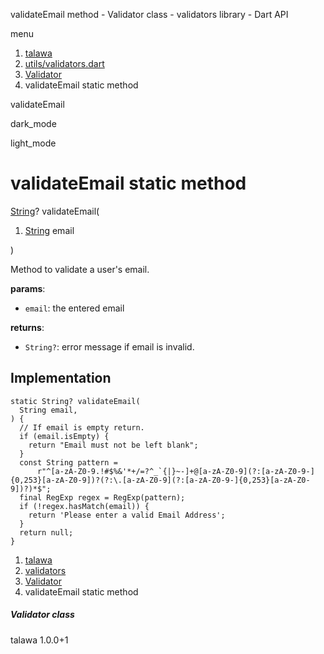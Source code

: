 




validateEmail method - Validator class - validators library - Dart API







menu

1. [talawa](../../index.html)
2. [utils/validators.dart](../../file-___home_harshil_Desktop_open-source_palisadoes_talawa_lib_utils_validators/)
3. [Validator](../../file-___home_harshil_Desktop_open-source_palisadoes_talawa_lib_utils_validators/Validator-class.html)
4. validateEmail static method

validateEmail


dark\_mode

light\_mode




# validateEmail static method


[String](https://api.flutter.dev/flutter/dart-core/String-class.html)?
validateEmail(

1. [String](https://api.flutter.dev/flutter/dart-core/String-class.html) email

)

Method to validate a user's email.

**params**:

* `email`: the entered email

**returns**:

* `String?`: error message if email is invalid.

## Implementation

```
static String? validateEmail(
  String email,
) {
  // If email is empty return.
  if (email.isEmpty) {
    return "Email must not be left blank";
  }
  const String pattern =
      r"^[a-zA-Z0-9.!#$%&'*+/=?^_`{|}~-]+@[a-zA-Z0-9](?:[a-zA-Z0-9-]{0,253}[a-zA-Z0-9])?(?:\.[a-zA-Z0-9](?:[a-zA-Z0-9-]{0,253}[a-zA-Z0-9])?)*$";
  final RegExp regex = RegExp(pattern);
  if (!regex.hasMatch(email)) {
    return 'Please enter a valid Email Address';
  }
  return null;
}
```

 


1. [talawa](../../index.html)
2. [validators](../../file-___home_harshil_Desktop_open-source_palisadoes_talawa_lib_utils_validators/)
3. [Validator](../../file-___home_harshil_Desktop_open-source_palisadoes_talawa_lib_utils_validators/Validator-class.html)
4. validateEmail static method

##### Validator class





talawa
1.0.0+1






